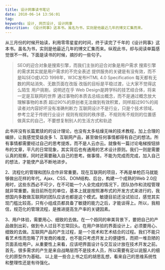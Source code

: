 ```yaml
---
title: 设计网事读书笔记
date: 2010-06-14 13:56:01
tag: 
keywords: 设计, 网页设计, 设计网事
descrition: 《设计网事》这本书。虽名为书，实则是他最近几年的博文汇集而来。
---
```


从三月份的时候开始读，利用零零星星的时间，终于读完了千年的《设计网事》这本书。虽名为书，实则是他最近几年的博文汇集而来。纵观此书，却与阅读单篇感觉很不一样。下面是读书的时候，摘抄的一些句子。
> SEO的迎合对象是搜索引擎，而我们主张的迎合对象是用户需求
搜索引擎的需求其实就是用户需求的不完全表述
提供服务的关键是有没有效，而不是叫SEO或UCD
1998年，W3C发布HTML 4.0 Specification
每天都有无数的网站消失、无数页面在改版
改版的目标是平稳过渡，让大家不觉得这么陌生
用户挑剔，说明还在乎
Web Design是跨学科的技艺结合体，将来一定是互联网的世界
通过事物的本质去总结出概念，而不是通过概念放大理解事物的本质
超过90%的原创者无法做到有效积累，同样超过90%的阅读者对内容好坏没有准确判断力
互联网设计不是行业，只是个技术领域，参考立足于传统行业设计
规则有规则的秩序感，不规则有不规则的位置感
做真实的自己，不要想复制别人的生活方式和轨迹

此书并没有长篇累牍的的设计理论，也没有太多枯燥无味的技术教程，加上合理的编排，让我感觉受益良多
1、互联网产品，甚至做任何事情都得有自己的想法。所有事情都需要经过自己的思考提炼，而不是人云亦云。就像有一篇讨论电梯按钮排布的文章，平凡的日常现象，其实背后也有通用的艺术设计原则。我们一则是需要认真的观察，同时还需要融入自己的思考。做事情，不能为完成而完成，加入自己的想法，才能使产品不断地进步。

2、流程化的管理和团队合作非常重要。现在互联网的项目，不再是单枪匹马就能够做出花样的年代。Ajax、CSS、DOM结构、后台，构建一个成熟的Web 2.0应用时，这些东西必不可少，在不可能一个人全完成的情况下，团队协作和流程管理就非常重要。我目前所在的单位，基本上就是按照瀑布式的开发方式来进行的，我想国内多数做互联网的团队应该也都是这个模式。敏捷目前还没试验过，感觉其实现门槛比较高，只有小组成员都具备了敏捷的能力之后，才能谈得上。所以，我相信，规范化的管理流程，是推进提高生产率的关键因素。

3、用户体验，需要用心、细致的去做。在一个趋同的审美背景下，要把自己的产品做到出彩，做到令人过目不忘常回头。在用户体验的界面设计上，必须要用心、细致的去做。互联网产品的产生过程，是一个技术和艺术结合的过程。我们不能只看艺术性而忽略了开发商的难度，也不能只考虑开发上的便捷性，而把一堆丑陋的页面丢给用户。从重要性上来看，应该吧界面设计与交互设计放在技术开发之前。首先，很多需求的产生是来自战略层而不是技术人员，所以需要有足以说服人的细化的原型作为基础。
以上是一些合上书之后的胡思乱想，看来自己的思维系统性和整理性还是有待强化。